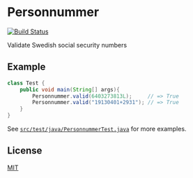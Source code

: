 # Personnummer

[![Build Status](https://travis-ci.org/personnummer/java.svg?branch=master)](https://travis-ci.org/personnummer/java)

Validate Swedish social security numbers 

## Example

```java
class Test {
    public void main(String[] args){
        Personnummer.valid(6403273813L);     // => True
        Personnummer.valid("19130401+2931"); // => True 
    }
}
```

See [`src/test/java/PersonnummerTest.java`](src/test/java/PersonnummerTest.java) for more examples.

## License

[MIT](LICENSE)
